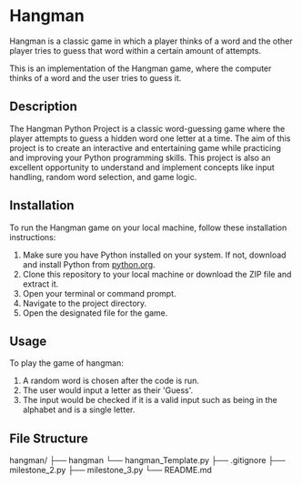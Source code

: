 # Hangman
Hangman is a classic game in which a player thinks of a word and the other player tries to guess that word within a certain amount of attempts.

This is an implementation of the Hangman game, where the computer thinks of a word and the user tries to guess it. 


## Description
The Hangman Python Project is a classic word-guessing game where the player attempts to guess a hidden word one letter at a time. The aim of this project is to create an interactive and entertaining game while practicing and improving your Python programming skills. This project is also an excellent opportunity to understand and implement concepts like input handling, random word selection, and game logic.

## Installation
To run the Hangman game on your local machine, follow these installation instructions:
1. Make sure you have Python installed on your system. If not, download and install Python from [python.org](https://www.python.org/).
2. Clone this repository to your local machine or download the ZIP file and extract it.
3. Open your terminal or command prompt.
4. Navigate to the project directory.
5. Open the designated file for the game.

## Usage
To play the game of hangman:
1. A random word is chosen after the code is run.
2. The user would input a letter as their 'Guess'.
3. The input would be checked if it is a valid input such as being in the alphabet and is a single letter.

## File Structure
hangman/
    ├── hangman
    └── hangman_Template.py
├── .gitignore
├── milestone_2.py
├── milestone_3.py
└── README.md